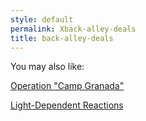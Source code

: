 ```yaml
---
style: default
permalink: Xback-alley-deals
title: back-alley-deals
---
```

You may also like:

[Operation "Camp Granada"](http://scp-wiki.net/hellomuddah)

[Light-Dependent Reactions](http://scp-wiki.net/light-dependent-reactions)

